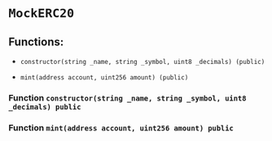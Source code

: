 # `MockERC20`

## Functions:

- `constructor(string _name, string _symbol, uint8 _decimals) (public)`

- `mint(address account, uint256 amount) (public)`

### Function `constructor(string _name, string _symbol, uint8 _decimals) public`

### Function `mint(address account, uint256 amount) public`
